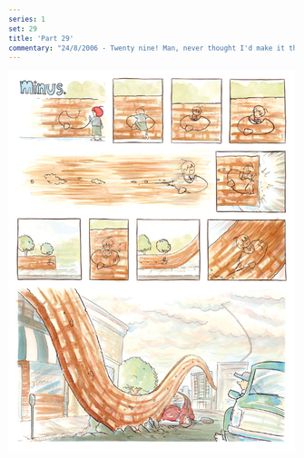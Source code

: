 ```yaml
---
series: 1
set: 29
title: 'Part 29'
commentary: "24/8/2006 - Twenty nine! Man, never thought I'd make it this far, eh? Eh? Yup. So I made a different comic for today but decided to put this one up instead. The other one might go into the pile of \"comics I made that I don't like so much so they aren't online\"(adding the total up to 3!) or I may use it in the future when I don't feel like making a new one sometime since it is all colored and everything already."
---
```


![](../../../../assets/minus/part-29/minus29.jpg)